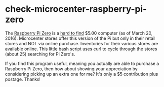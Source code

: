 # check-microcenter-raspberry-pi-zero

The [Raspberry Pi Zero](https://www.raspberrypi.org/blog/raspberry-pi-zero/) is a [hard to find](http://betanews.com/2016/02/15/how-to-find-and-buy-the-ever-elusive-5-raspberry-pi-zero/) $5.00 computer (as of March 20, 2016). Microcenter stores offer this version of the Pi but only in their retail stores and NOT via online purchase. Inventories for their various stores are available online. This little bash script uses curl to cycle through the stores (about 25) searching for Pi Zero's.

If you find this program useful, meaning you actually are able to purchase a Raspberry Pi Zero, then how about showing your appreciation by considering picking up an extra one for me? It's only a $5 contribution plus postage. Thanks!

